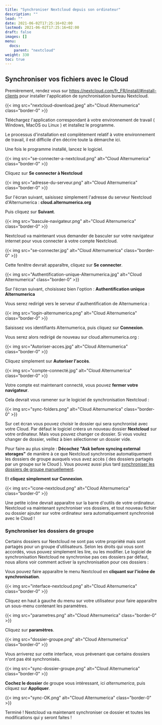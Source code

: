 ```yaml
---
title: "Synchroniser Nextcloud depuis son ordinateur"
description: ""
lead: ""
date: 2021-06-02T17:25:16+02:00
lastmod: 2021-06-02T17:25:16+02:00
draft: false
images: []
menu:
  docs:
    parent: "nextcloud"
weight: 330
toc: true
---
```


## Synchroniser vos fichiers avec le Cloud

Premièrement, rendez vous sur https://nextcloud.com/fr_FR/install/#install-clients pour installer l'application de synchronisation bureau Nextcloud.

{{< img src="nextcloud-download.jpeg" alt="Cloud Alternumerica" class="border-0" >}}

Téléchargez l'application correspondant à votre environnement de travail ( Windows, MacOS ou Linux ) et installez le programme.

<div class="alert alert-warning" role="alert">
Le processus d'installation est complètement relatif à votre environnement de travail, il est difficile d'en décrire toute la démarche ici.
</div>

Une fois le programme installé, lancez le logiciel.

{{< img src="se-connecter-a-nextcloud.png" alt="Cloud Alternumerica" class="border-0" >}}

Cliquez sur **Se connecter à Nextcloud**

{{< img src="adresse-du-serveur.png" alt="Cloud Alternumerica" class="border-0" >}}

Sur l'écran suivant, saisissez simplement l'adresse du serveur Nextcloud d'Alternumerica : **cloud.alternumerica.org**

Puis cliquez sur **Suivant**.

{{< img src="bascule-navigateur.png" alt="Cloud Alternumerica" class="border-0" >}}

Nextcloud va maintenant vous demander de basculer sur votre navigateur internet pour vous connecter à votre compte Nextcloud.

{{< img src="se-connecter.jpg" alt="Cloud Alternumerica" class="border-0" >}}

Cette fenêtre devrait apparaître, cliquez sur **Se connecter**.

{{< img src="Authentification-unique-Alternumerica.jpg" alt="Cloud Alternumerica" class="border-0" >}}

Sur l'écran suivant, choisissez bien l'option : **Authentification unique Alternumerica**

Vous serez redirigé vers le serveur d'authentification de Alternumerica :

{{< img src="login-alternumerica.png" alt="Cloud Alternumerica" class="border-0" >}}

Saisissez vos identifiants Alternumerica, puis cliquez sur **Connexion**.

Vous serez alors redirigé de nouveau sur cloud.alternumerica.org :

{{< img src="Autoriser-acces.jpg" alt="Cloud Alternumerica" class="border-0" >}}

Cliquez simplement sur **Autoriser l'accès**.

{{< img src="compte-connecté.jpg" alt="Cloud Alternumerica" class="border-0" >}}

Votre compte est maintenant connecté, vous pouvez **fermer votre navigateur**.

Cela devrait vous ramener sur le logiciel de synchronisation Nextcloud :

{{< img src="sync-folders.png" alt="Cloud Alternumerica" class="border-0" >}}

Sur cet écran vous pouvez choisir le dossier qui sera synchronisé avec votre Cloud. Par défaut le logiciel créera un nouveau dossier **Nextcloud** sur votre ordinateur. Mais vous pouvez changer ce dossier. Si vous voulez changer de dossier, veillez à bien sélectionner un dossier vide.

Pour faire au plus simple : **Décochez "Ask before syncing external storages"** de manière à ce que Nextcloud synchronise automatiquement les dossiers de groupe auxquels vous avez accès ( des dossiers partagés par un groupe sur le Cloud ).
Vous pouvez aussi plus tard [synchroniser les dossiers de groupe manuellement](#synchroniser-les-dossiers-de-groupe).

Et **cliquez simplement sur Connexion**.

{{< img src="icone-nextcloud.png" alt="Cloud Alternumerica" class="border-0" >}}

Une petite icône devrait apparaître sur la barre d'outils de votre ordinateur. Nextcloud va maintenant synchroniser vos dossiers, et tout nouveau fichier ou dossier ajouter sur votre ordinateur sera automatiquement synchronisé avec le Cloud !

### Synchroniser les dossiers de groupe

Certains dossiers sur Nextcloud ne sont pas votre propriété mais sont partagés pour un groupe d'utilisateurs. Selon les droits qui vous sont accordés, vous pouvez simplement les lire, ou les modifier. Le logiciel de synchronisation Nextcloud ne synchronise pas ces dossiers par défaut, nous allons voir comment activer la synchronisation pour ces dossiers :

Vous pouvez faire apparaître le menu Nextcloud en **cliquant sur l'icône de synchronisation**.

{{< img src="interface-nextcloud.png" alt="Cloud Alternumerica" class="border-0" >}}

Cliquez en haut à gauche du menu sur votre utilisateur pour faire apparaître un sous-menu contenant les paramètres.

{{< img src="parametres.png" alt="Cloud Alternumerica" class="border-0" >}}

Cliquez sur **paramètres**.

{{< img src="dossier-groupe.png" alt="Cloud Alternumerica" class="border-0" >}}

Vous arriverez sur cette interface, vous prévenant que certains dossiers n'ont pas été synchronisés.

{{< img src="sync-dossier-groupe.png" alt="Cloud Alternumerica" class="border-0" >}}

**Cochez le dossier** de groupe vous intéressant, ici *alternumerica*, puis cliquez sur **Appliquer**.

{{< img src="sync-OK.png" alt="Cloud Alternumerica" class="border-0" >}}

Terminé !
Nextcloud va maintenant synchroniser ce dossier et toutes les modifications qui y seront faites !

